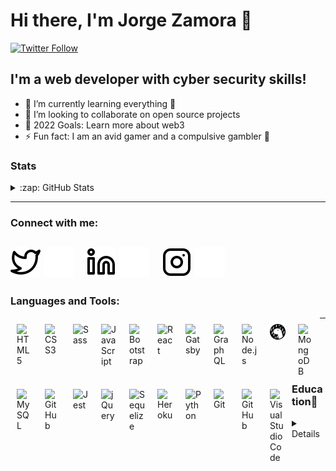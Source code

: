 # Hi there, I'm Jorge Zamora 👋

[![Twitter Follow](https://img.shields.io/twitter/follow/jbxamora?color=1DA1F2&logo=twitter&style=for-the-badge)](https://twitter.com/intent/follow?original_referer=https%3A%2F%2Fgithub.com%2FcodeSTACKr&screen_name=jbxamora)

## I'm a web developer with cyber security skills!

- 🌱 I’m currently learning everything 🤣
- 👯 I’m looking to collaborate on open source projects
- 🥅 2022 Goals: Learn more about web3
- ⚡ Fun fact: I am an avid gamer and a compulsive gambler 🎲

### Stats
<details>
  <summary>:zap: GitHub Stats</summary>
<img align="left" alt="JB's GitHub Stats" src="https://github-readme-stats.vercel.app/api?username=jbxamora&show_icons=true&hide_border=false&title_color=ff652f&icon_color=FFE400&bg_color=09131B&text_color=ffffff&border_color=0c1a25" />

<img align="left" alt="JB's Top Langs" src="https://github-readme-stats.vercel.app/api/top-langs/?username=jbxamora&langs_count=8&show_icons=true&hide_border=false&title_color=ff652f&icon_color=FFE400&bg_color=09131B&text_color=ffffff&border_color=0c1a25" />
</details>

---
### Connect with me:

[![website](./img/twitter-light.svg)](https://twitter.com/jbxamora#gh-light-mode-only)
[![website](./img/twitter-dark.svg)](https://twitter.com/jbxamora#gh-dark-mode-only)
&nbsp;&nbsp;
[![website](./img/linkedin-light.svg)](https://linkedin.com/in/jbxamora#gh-light-mode-only)
[![website](./img/linkedin-dark.svg)](https://linkedin.com/in/jbxamora#gh-dark-mode-only)
&nbsp;&nbsp;
[![website](./img/instagram-light.svg)](https://instagram.com/jbxamora#gh-light-mode-only)
[![website](./img/instagram-dark.svg)](https://instagram.com/jbxamora#gh-dark-mode-only)
---
### Languages and Tools:

<img align="left" alt="HTML5" width="25px" src="https://cdn.jsdelivr.net/gh/devicons/devicon/icons/html5/html5-original.svg" style="padding:10px;" />
<img align="left" alt="CSS3" width="25px" src="https://cdn.jsdelivr.net/gh/devicons/devicon/icons/css3/css3-original.svg" style="padding:10px;" />
<img align="left" alt="Sass" width="25px" src="https://cdn.jsdelivr.net/gh/devicons/devicon/icons/sass/sass-original.svg" style="padding:10px;" />
<img align="left" alt="JavaScript" width="25px" src="https://cdn.jsdelivr.net/gh/devicons/devicon/icons/javascript/javascript-original.svg" style="padding:10px;" />
<img align="left" alt="Bootstrap" width="25px" src="https://cdn.jsdelivr.net/gh/devicons/devicon/icons/bootstrap/bootstrap-original.svg" style="padding:10px;" />
<img align="left" alt="React" width="25px" src="https://cdn.jsdelivr.net/gh/devicons/devicon/icons/react/react-original.svg" style="padding:10px;" />
<img align="left" alt="Gatsby" width="25px" src="https://cdn.jsdelivr.net/gh/devicons/devicon/icons/gatsby/gatsby-original.svg" style="padding:10px;" />
<img align="left" alt="GraphQL" width="25px" src="https://cdn.jsdelivr.net/gh/devicons/devicon/icons/graphql/graphql-plain.svg" style="padding:10px;" />
<img align="left" alt="Node.js" width="25px" src="https://cdn.jsdelivr.net/gh/devicons/devicon/icons/nodejs/nodejs-original.svg" style="padding:10px;" />
<img align="left" alt="Deno" width="25px" src="./img/deno-light.svg" style="padding:10px;" />
<img align="left" alt="MongoDB" width="25px" src="https://cdn.jsdelivr.net/gh/devicons/devicon/icons/mongodb/mongodb-original.svg" style="padding:10px;" />
<img align="left" alt="MySQL" width="25px" src="https://cdn.jsdelivr.net/gh/devicons/devicon/icons/mysql/mysql-original.svg" style="padding:10px;" />
<img align="left" alt="GitHub" width="25px" src="https://user-images.githubusercontent.com/3369400/139448065-39a229ba-4b06-434b-bc67-616e2ed80c8f.png" style="padding:10px;" />
<img align="left" alt="Jest" width="25px" src="https://cdn.jsdelivr.net/gh/devicons/devicon/icons/jest/jest-plain.svg" style="padding:10px;" />
<img align="left" alt="jQuery" width="25px" src="https://cdn.jsdelivr.net/gh/devicons/devicon/icons/jquery/jquery-plain-wordmark.svg" style="padding:10px;" />
<img align="left" alt="Sequelize" width="25px" src="https://cdn.jsdelivr.net/gh/devicons/devicon/icons/sequelize/sequelize-original.svg" style="padding:10px;" />
<img align="left" alt="Heroku" width="25px" src="https://cdn.jsdelivr.net/gh/devicons/devicon/icons/heroku/heroku-plain.svg" style="padding:10px;" />
<img align="left" alt="Python" width="25px" src="https://cdn.jsdelivr.net/gh/devicons/devicon/icons/python/python-original.svg" style="padding:10px;" />
<img align="left" alt="Git" width="25px" src="https://cdn.jsdelivr.net/gh/devicons/devicon/icons/git/git-original.svg" style="padding:10px;" />
<img align="left" alt="GitHub" width="25px" src="https://user-images.githubusercontent.com/3369400/139447912-e0f43f33-6d9f-45f8-be46-2df5bbc91289.png" style="padding:10px;" />
<img align="left" alt="Visual Studio Code" width="25px" src="https://cdn.jsdelivr.net/gh/devicons/devicon/icons/vscode/vscode-original.svg" style="padding:10px;" />

---
### Education📓
<details>
  - Harvard EdX CS50x✅
  - Harvard EdX CS50AI✅
  - UC BERKELEY EdX Full Stack Flex⏳
<\details>

